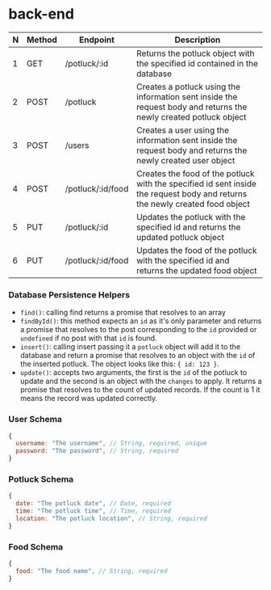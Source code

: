 # back-end

| N | Method | Endpoint                | Description                                                                                                                              |
| - | ------ | ----------------------- | ---------------------------------------------------------------------------------------------------------------------------------------- |
| 1 | GET    | /potluck/:id               | Returns the potluck object with the specified id contained in the database                                                                   |
| 2 | POST    | /potluck          | Creates a potluck using the information sent inside the request body and returns the newly created potluck object                          |                                                                                      |
| 3 | POST   | /users              | Creates a user using the information sent inside the request body and returns the newly created user object                          |
| 4 | POST    | /potluck/:id/food          | Creates the food of the potluck with the specified id sent inside the request body and returns the newly created food object         |
| 5 | PUT | /potluck/:id          | Updates the potluck with the specified id and returns the updated potluck object                                                           |
| 6 | PUT    | /potluck/:id/food | Updates the food of the potluck with the specified id and returns the updated food object                                          |

### Database Persistence Helpers

- `find()`: calling find returns a promise that resolves to an array
- `findById()`: this method expects an `id` as it's only parameter and returns a promise that resolves to the post corresponding to the `id` provided or `undefined` if no post with that `id` is found.
- `insert()`: calling insert passing it a `potluck` object will add it to the database and return a promise that resolves to an object with the `id` of the inserted potluck. The object looks like this: `{ id: 123 }`.
- `update()`: accepts two arguments, the first is the `id` of the potluck to update and the second is an object with the `changes` to apply. It returns a promise that resolves to the count of updated records. If the count is 1 it means the record was updated correctly.


### User Schema

```js
{
  username: "The username", // String, required, unique
  password: "The password", // String, required
}
```

### Potluck Schema

```js
{
  date: "The potluck date", // Date, required
  time: "The potluck time", // Time, required
  location: "The potluck location", // String, required
}
```

### Food Schema

```js
{
  food: "The food name", // String, required
}
```
